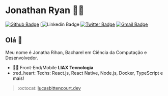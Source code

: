 # Jonathan Ryan :man_technologist:

[![Github Badge](https://img.shields.io/badge/-Github-000?style=flat-square&logo=Github&logoColor=white&link=https://github.com/RBioZ)](https://github.com/RBioZ)
[![Linkedin Badge](https://img.shields.io/badge/-LinkedIn-blue?style=flat-square&logo=Linkedin&logoColor=white&link=https://www.linkedin.com/in/jonathan-ryan-511167188/)
[![Twitter Badge](https://img.shields.io/badge/-Twitter-1ca0f1?style=flat-square&labelColor=1ca0f1&logo=twitter&logoColor=white&link=https://twitter.com/lgdbittencourt)](https://twitter.com/rebeccacmanzi)
[![Gmail Badge](https://img.shields.io/badge/-Gmail-c14438?style=flat-square&logo=Gmail&logoColor=white&link=mailto:rebeccamanzi@gmail.com)](mailto:rebeccamanzi@gmail.com)

## Olá 👋

Meu nome é Jonatha Rihan, Bacharel em Ciência da Computação e Desenvolvedor.

- :office_worker: Front-End/Mobile  **LIAX Tecnologia**
- :red_heart: Techs: React.js, React Native, Node.js, Docker, TypeScript e mais!

> :octocat: [lucasbittencourt.dev](https://lucasbittencourt.dev)
